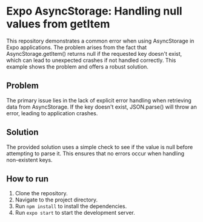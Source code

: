 # Expo AsyncStorage: Handling null values from getItem

This repository demonstrates a common error when using AsyncStorage in Expo applications. The problem arises from the fact that AsyncStorage.getItem() returns null if the requested key doesn't exist, which can lead to unexpected crashes if not handled correctly.  This example shows the problem and offers a robust solution.

## Problem
The primary issue lies in the lack of explicit error handling when retrieving data from AsyncStorage.  If the key doesn't exist, JSON.parse() will throw an error, leading to application crashes.

## Solution
The provided solution uses a simple check to see if the value is null before attempting to parse it. This ensures that no errors occur when handling non-existent keys.

## How to run
1. Clone the repository.
2. Navigate to the project directory.
3. Run `npm install` to install the dependencies.
4. Run `expo start` to start the development server.